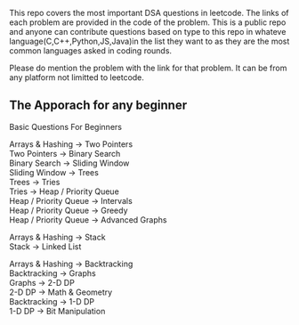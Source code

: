 This repo covers the most important DSA questions in leetcode.
The links of each problem are provided in the code of the problem.
This is a public repo and anyone can contribute questions based on type to this repo in whateve language(C,C++,Python,JS,Java)in the list they want to as they are the most common languages asked in coding rounds.

Please do mention the problem with the link for that problem. It can be from any platform not limitted to leetcode.

 ## The Apporach for any beginner

Basic Questions For Beginners

Arrays & Hashing → Two Pointers  
Two Pointers → Binary Search  
Binary Search → Sliding Window  
Sliding Window → Trees  
Trees → Tries  
Tries → Heap / Priority Queue  
Heap / Priority Queue → Intervals  
Heap / Priority Queue → Greedy  
Heap / Priority Queue → Advanced Graphs  

Arrays & Hashing → Stack  
Stack → Linked List  

Arrays & Hashing → Backtracking  
Backtracking → Graphs  
Graphs → 2-D DP  
2-D DP → Math & Geometry  
Backtracking → 1-D DP  
1-D DP → Bit Manipulation  
